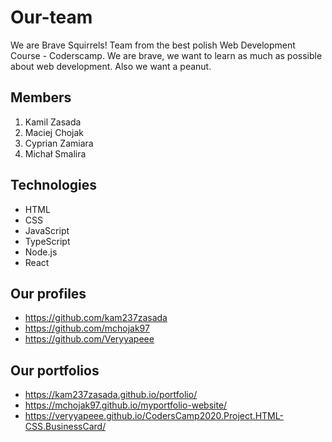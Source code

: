 # Our-team

We are Brave Squirrels! Team from the best polish Web Development Course - Coderscamp. We are brave, we want to learn as much as possible about web development. Also we want a peanut.
## Members

1. Kamil Zasada
2. Maciej Chojak
3. Cyprian Zamiara
4. Michał Smalira

## Technologies

- HTML
- CSS
- JavaScript
- TypeScript
- Node.js
- React

## Our profiles

- https://github.com/kam237zasada
- https://github.com/mchojak97
- https://github.com/Veryyapeee

## Our portfolios

- https://kam237zasada.github.io/portfolio/
- https://mchojak97.github.io/myportfolio-website/
- https://veryyapeee.github.io/CodersCamp2020.Project.HTML-CSS.BusinessCard/
